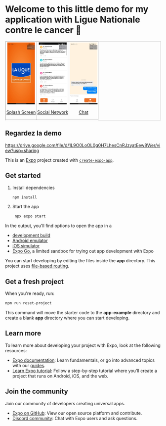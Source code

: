 # Welcome to this little demo for my application with Ligue Nationale contre le cancer 👋

<div align="center">
<table border=0 style="border: 1.2px solid #c6c6c6 !important; border-spacing: 2px; width: auto !important;">
<tr><td valign=top style="border: 1.2px solid #c6c6c6 !important; padding: 2px !important;">
<a href="URL_of_screenshot_1" target="_blank">
<div align=center valign=top><img src="https://github.com/edjeezy/ligue-fr-cancer-demo/blob/master/assets/images/splash.jpg" alt="Screenshot 1" style="margin: 0px !important; height: 200px !important;">
<p>Splash Screen</p>
</div>
</a></td><td valign=top style="border: 1.2px solid #c6c6c6 !important; padding: 2px !important;">
<a href="URL_of_screenshot_2" target="_blank">
<div align=center valign=top><img src="https://github.com/edjeezy/ligue-fr-cancer-demo/blob/master/assets/images/feed.jpg" alt="Screenshot 2" style="margin: 0px !important; height: 200px !important;">
<p>Social Network</p>
</div>
</a></td><td valign=top style="border: 1.2px solid #c6c6c6 !important; padding: 2px !important;">
<a href="URL_of_screenshot_3" target="_blank">
<div align=center valign=top><img src="https://github.com/edjeezy/ligue-fr-cancer-demo/blob/master/assets/images/chat.jpg" alt="Screenshot 3" style="margin: 0px !important; height: 200px !important;">
<p>Chat</p>
</div>
</a></td></tr><tr></tr></table></div>

## Regardez la demo 

https://drive.google.com/file/d/1L9O0LoOL0g0H7LhesCnRJzyatEew8Wer/view?usp=sharing

This is an [Expo](https://expo.dev) project created with [`create-expo-app`](https://www.npmjs.com/package/create-expo-app).

## Get started

1. Install dependencies

   ```bash
   npm install
   ```

2. Start the app

   ```bash
    npx expo start
   ```

In the output, you'll find options to open the app in a

- [development build](https://docs.expo.dev/develop/development-builds/introduction/)
- [Android emulator](https://docs.expo.dev/workflow/android-studio-emulator/)
- [iOS simulator](https://docs.expo.dev/workflow/ios-simulator/)
- [Expo Go](https://expo.dev/go), a limited sandbox for trying out app development with Expo

You can start developing by editing the files inside the **app** directory. This project uses [file-based routing](https://docs.expo.dev/router/introduction).

## Get a fresh project

When you're ready, run:

```bash
npm run reset-project
```

This command will move the starter code to the **app-example** directory and create a blank **app** directory where you can start developing.

## Learn more

To learn more about developing your project with Expo, look at the following resources:

- [Expo documentation](https://docs.expo.dev/): Learn fundamentals, or go into advanced topics with our [guides](https://docs.expo.dev/guides).
- [Learn Expo tutorial](https://docs.expo.dev/tutorial/introduction/): Follow a step-by-step tutorial where you'll create a project that runs on Android, iOS, and the web.

## Join the community

Join our community of developers creating universal apps.

- [Expo on GitHub](https://github.com/expo/expo): View our open source platform and contribute.
- [Discord community](https://chat.expo.dev): Chat with Expo users and ask questions.
